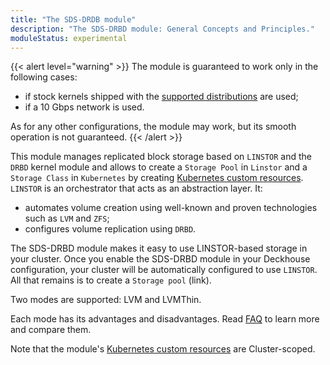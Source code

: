 ```yaml
---
title: "The SDS-DRDB module"
description: "The SDS-DRBD module: General Concepts and Principles."
moduleStatus: experimental
---
```


{{< alert level="warning" >}}
The module is guaranteed to work only in the following cases:
- if stock kernels shipped with the [supported distributions](https://deckhouse.io/documentation/v1/supported_versions.html#linux) are used;
- if a 10 Gbps network is used.

As for any other configurations, the module may work, but its smooth operation is not guaranteed.
{{< /alert >}}

This module manages replicated block storage based on `LINSTOR` and the `DRBD` kernel module and allows to create a `Storage Pool` in `Linstor` and a `Storage Class` in `Kubernetes` by creating [Kubernetes custom resources](./CR.md).
`LINSTOR` is an orchestrator that acts as an abstraction layer. It:
- automates volume creation using well-known and proven technologies such as `LVM` and `ZFS`;
- configures volume replication using `DRBD`.

The SDS-DRBD module makes it easy to use LINSTOR-based storage in your cluster. Once you enable the SDS-DRBD module in your Deckhouse configuration, your cluster will be automatically configured to use `LINSTOR`. All that remains is to create a `Storage pool` (link).

Two modes are supported: LVM and LVMThin.

Each mode has its advantages and disadvantages. Read [FAQ](./FAQ.md#what-is-difference-between-lvm-and-lvmthin) to learn more and compare them.

Note that the module's [Kubernetes custom resources](./CR.md) are Cluster-scoped.
